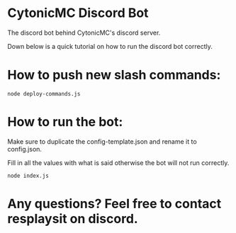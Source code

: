 # CytonicMC Discord Bot

The discord bot behind CytonicMC's discord server.

Down below is a quick tutorial on how to run the discord bot correctly.

# How to push new slash commands:

```node deploy-commands.js```

# How to run the bot:

Make sure to duplicate the config-template.json and rename it to config.json.

Fill in all the values with what is said otherwise the bot will not run correctly.

```node index.js```

# Any questions? Feel free to contact resplaysit on discord.
